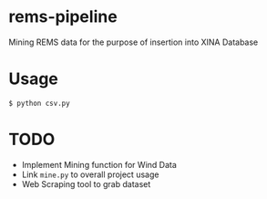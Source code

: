 # rems-pipeline

Mining REMS data for the purpose of insertion into XINA Database

# Usage

`$ python csv.py`

# TODO
  * Implement Mining function for Wind Data
  * Link `mine.py` to overall project usage
  * Web Scraping tool to grab dataset

